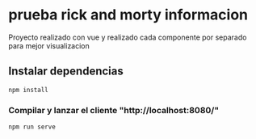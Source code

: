 # prueba rick and morty informacion

Proyecto realizado con vue y realizado cada componente por separado para mejor visualizacion

## Instalar dependencias
```
npm install
```

### Compilar y lanzar el cliente  "http://localhost:8080/"
```
npm run serve
```
